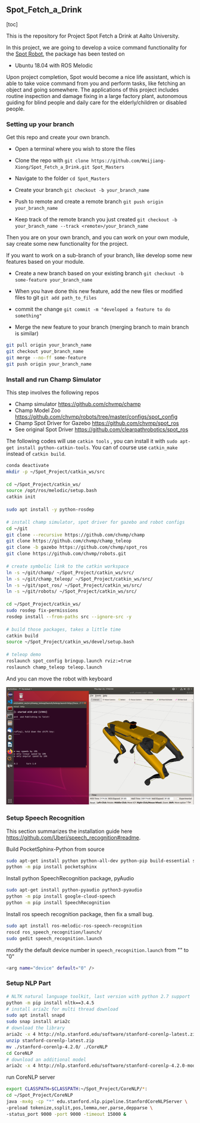 ## Spot_Fetch_a_Drink

[toc]

This is the repository for Project Spot Fetch a Drink at Aalto University.

In this project, we are going to develop a voice command functionality for the [Spot Robot](https://www.bostondynamics.com/spot), the package has been tested on 

- Ubuntu 18.04 with ROS Melodic

Upon project completion, Spot would become a nice life assistant, which is able to take voice command from you and perform tasks, like fetching an object and going somewhere.
The applications of this project includes routine inspection and damage fixing in a large factory plant, autonomous guiding for blind people and daily care for the elderly/children or disabled people.

### Setting up your branch 

Get this repo and create your own branch.

- Open a terminal where you wish to store the files

- Clone the repo with `git clone https://github.com/Weijiang-Xiong/Spot_Fetch_a_Drink.git Spot_Masters`

- Navigate to the folder `cd Spot_Masters`

- Create your branch `git checkout -b your_branch_name`

- Push to remote and create a remote branch `git push origin your_branch_name`

- Keep track of the remote branch you just created `git checkout -b your_branch_name --track <remote>/your_branch_name`

Then you are on your own branch, and you can work on your own module, say create some new functionality for the project.

If you want to work on a sub-branch of your branch, like develop some new features based on your module.

- Create a new branch based on your existing branch `git checkout -b some-feature your_branch_name`

- When you have done this new feature, add the new files or modified files to git `git add path_to_files`

- commit the change `git commit -m "developed a feature to do something"`

- Merge the new feature to your branch (merging branch to main branch is similar)
``` bash
git pull origin your_branch_name
git checkout your_branch_name
git merge --no-ff some-feature
git push origin your_branch_name
```

### Install and run Champ Simulator

This step involves the following repos

- Champ simulator https://github.com/chvmp/champ
- Champ Model Zoo https://github.com/chvmp/robots/tree/master/configs/spot_config
- Champ Spot Driver for Gazebo https://github.com/chvmp/spot_ros
- See original Spot Driver https://github.com/clearpathrobotics/spot_ros

The following codes will use `catkin tools` , you can install it with `sudo apt-get install python-catkin-tools`. You can of course use `catkin_make` instead of `catkin build`.

```bash
conda deactivate 
mkdir -p ~/Spot_Project/catkin_ws/src

cd ~/Spot_Project/catkin_ws/
source /opt/ros/melodic/setup.bash
catkin init

sudo apt install -y python-rosdep

# install champ simulator, spot driver for gazebo and robot configs
cd ~/git
git clone --recursive https://github.com/chvmp/champ
git clone https://github.com/chvmp/champ_teleop
git clone -b gazebo https://github.com/chvmp/spot_ros
git clone https://github.com/chvmp/robots.git

# create symbolic link to the catkin workspace
ln -s ~/git/champ/ ~/Spot_Project/catkin_ws/src/
ln -s ~/git/champ_teleop/ ~/Spot_Project/catkin_ws/src/
ln -s ~/git/spot_ros/ ~/Spot_Project/catkin_ws/src/
ln -s ~/git/robots/ ~/Spot_Project/catkin_ws/src/

cd ~/Spot_Project/catkin_ws/
sudo rosdep fix-permissions
rosdep install --from-paths src --ignore-src -y

# build those packages, takes a little time 
catkin build
source ~/Spot_Project/catkin_ws/devel/setup.bash

# teleop demo
roslaunch spot_config bringup.launch rviz:=true
roslaunch champ_teleop teleop.launch
```

And you can move the robot with keyboard 

![TeleOp](pics/spot_teleop.png)




### Setup Speech Recognition

This section summarizes the installation guide here https://github.com/Uberi/speech_recognition#readme.

Build PocketSphinx-Python from source 

```bash
sudo apt-get install python python-all-dev python-pip build-essential swig git libpulse-dev libasound2-dev
python -m pip install pocketsphinx
```

Install python SpeechRecognition package, pyAudio 

```bash
sudo apt-get install python-pyaudio python3-pyaudio
python -m pip install google-cloud-speech
python -m pip install SpeechRecognition
```

Install ros speech recognition package, then fix a small bug.

```bash
sudo apt install ros-melodic-ros-speech-recognition
roscd ros_speech_recognition/launch/
sudo gedit speech_recognition.launch
```

modify the default device number in `speech_recognition.launch` from "" to "0"

```bash
<arg name="device" default="0" /> 
```

### Setup NLP Part

```bash
# NLTK natural language toolkit, last version with python 2.7 support
python -m pip install nltk==3.4.5
# install aria2c for multi thread download
sudo apt install snapd
sudo snap install aria2c
# download the library
aria2c -x 4 http://nlp.stanford.edu/software/stanford-corenlp-latest.zip
unzip stanford-corenlp-latest.zip
mv ./stanford-corenlp-4.2.0/ ./CoreNLP
cd CoreNLP
# download an additional model
aria2c -x 4 http://nlp.stanford.edu/software/stanford-corenlp-4.2.0-models-english.jar
```

run CoreNLP server

```bash
export CLASSPATH=$CLASSPATH:~/Spot_Project/CoreNLP/*:
cd ~/Spot_Project/CoreNLP
java -mx4g -cp "*" edu.stanford.nlp.pipeline.StanfordCoreNLPServer \
-preload tokenize,ssplit,pos,lemma,ner,parse,depparse \
-status_port 9000 -port 9000 -timeout 15000 &
```